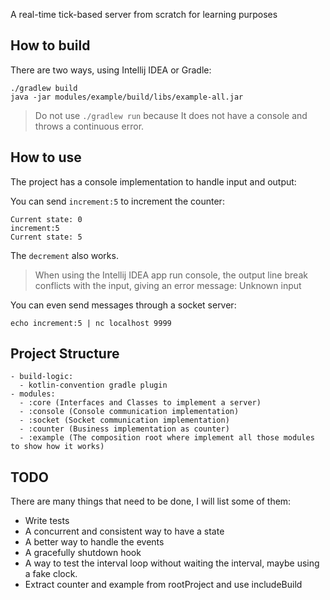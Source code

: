 A real-time tick-based server from scratch for learning purposes

## How to build

There are two ways, using Intellij IDEA or Gradle:

```shell
./gradlew build
java -jar modules/example/build/libs/example-all.jar
```

> Do not use `./gradlew run` because It does not have a console and throws a continuous error.

## How to use

The project has a console implementation to handle input and output:

You can send `increment:5` to increment the counter:

```
Current state: 0
increment:5
Current state: 5
```

The `decrement` also works.

> When using the Intellij IDEA app run console, the output line break conflicts with the input, giving an error message: Unknown input

You can even send messages through a socket server:

```shell
echo increment:5 | nc localhost 9999
```

## Project Structure

```
- build-logic:
  - kotlin-convention gradle plugin
- modules:
  - :core (Interfaces and Classes to implement a server)
  - :console (Console communication implementation)
  - :socket (Socket communication implementation)
  - :counter (Business implementation as counter)
  - :example (The composition root where implement all those modules to show how it works)
```

## TODO

There are many things that need to be done, I will list some of them:

 - Write tests
 - A concurrent and consistent way to have a state
 - A better way to handle the events
 - A gracefully shutdown hook
 - A way to test the interval loop without waiting the interval, maybe using a fake clock.
 - Extract counter and example from rootProject and use includeBuild
